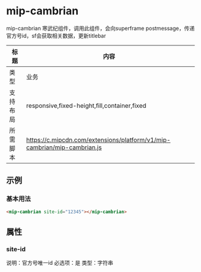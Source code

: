 # mip-cambrian

mip-cambrian 寒武纪组件，调用此组件，会向superframe postmessage，传递官方号id，sf会获取相关数据，更新titlebar

| 标题   | 内容                                       |
| ---- | ---------------------------------------- |
| 类型   | 业务                                       |
| 支持布局 | responsive,fixed-height,fill,container,fixed |
| 所需脚本 | https://c.mipcdn.com/extensions/platform/v1/mip-cambrian/mip-cambrian.js |

## 示例

### 基本用法
```html
<mip-cambrian site-id="12345"></mip-cambrian>
```

## 属性

### site-id

说明：官方号唯一id
必选项：是
类型：字符串
